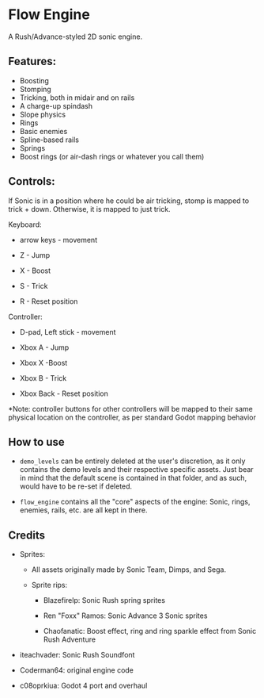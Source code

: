 # Flow Engine

A Rush/Advance-styled 2D sonic engine.  

## Features:

- Boosting
- Stomping
- Tricking, both in midair and on rails
- A charge-up spindash
- Slope physics
- Rings
- Basic enemies
- Spline-based rails
- Springs
- Boost rings (or air-dash rings or whatever you call them)

## Controls:

If Sonic is in a position where he could be air tricking, stomp is mapped to trick + down. Otherwise, it is mapped to just trick.

Keyboard:

* arrow keys - movement 

* Z - Jump 

* X - Boost 

* S - Trick

* R - Reset position

Controller:

* D-pad, Left stick - movement

* Xbox A - Jump

* Xbox X -Boost

* Xbox B - Trick

* Xbox Back - Reset position

\*Note: controller buttons for other controllers will be mapped to their same physical location on the controller, as per standard Godot mapping behavior

## How to use

* `demo_levels` can be entirely deleted at the user's discretion, as it only contains the demo levels and their respective specific assets. Just bear in mind that the default scene is contained in that folder, and as such, would have to be re-set if deleted.

* `flow_engine` contains all the "core" aspects of the engine: Sonic, rings, enemies, rails, etc. are all kept in there.



## Credits

* Sprites:
  
  * All assets originally made by Sonic Team, Dimps, and Sega.
  
  * Sprite rips:
    
    * Blazefirelp: Sonic Rush spring sprites
    
    * Ren "Foxx" Ramos: Sonic Advance 3 Sonic sprites
    
    * Chaofanatic: Boost effect, ring and ring sparkle effect from Sonic Rush Adventure

* iteachvader: Sonic Rush Soundfont

* Coderman64: original engine code

* c08oprkiua: Godot 4 port and overhaul
